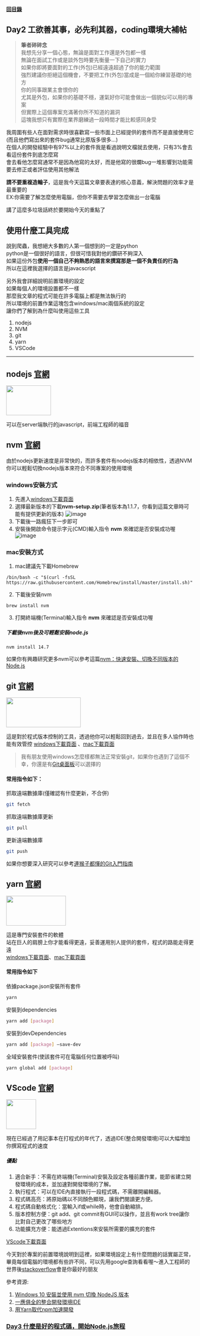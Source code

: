 #### [回目錄](../README.md)
## Day2 工欲善其事，必先利其器，coding環境大補帖

>**筆者碎碎念**  
我想先分享一個心態，無論是面對工作還是外包都一樣  
無論在面試工作或是談外包時要先衡量一下自己的實力  
如果你即將要面對的工作(外包)已經遠遠超過了你的能力範圍  
強烈建議你拒絕這個機會，不要把工作(外包)當成是一個給你練習基礎的地方  
你的同事跟業主會恨你的  
尤其是外包，如果你的基礎不穩，運氣好你可能會做出一個貌似可以用的專案  
但實際上這個專案充滿著你所不知道的漏洞  
這塊我想只有實際在業界磨練過一段時間才能比較感同身受

我周圍有些人在面對需求時很喜歡寫一些市面上已經提供的套件而不是直接使用它(而且他們寫出來的套件bug通常比原版多很多...)  
在個人的開發經驗中有97%以上的套件我是看過說明文檔就去使用，只有3%會去看這份套件到底怎麼寫  
會去看他怎麼寫通常不是因為他寫的太好，而是他寫的很爛bug一堆影響到功能需要去修正或者評估使用其他解法

**請不要重複造輪子**，這是我今天這篇文章要表達的核心意義，解決問題的效率才是最重要的  
EX:你需要了解怎麼使用電腦，但你不需要去學習怎麼做出一台電腦

講了這麼多垃圾話終於要開始今天的重點了

使用什麼工具完成
----
說到爬蟲，我想絕大多數的人第一個想到的一定是python  
python是一個很好的語言，但很可惜我對他的鑽研不夠深入  
如果這份外包**使用一個自己不夠熟悉的語言來撰寫那是一個不負責任的行為**  
所以在這裡我選擇的語言是javacscript  

另外我會詳細說明前置環境的設定  
如果每個人的環境設置都不一樣  
那麼我文章的程式可能在許多電腦上都是無法執行的  
所以環境的前置作業這塊包含windows/mac兩個系統的設定  
讓你們了解到為什麼叫使用這些工具  

1. nodejs
2. NVM
3. git
4. yarn
5. VSCode

<hr>

nodejs [官網](https://nodejs.org/en/about/)
----
<img src="./article_img/nodejs.png" width="120" height="80"/>

可以在server端執行的javascript，前端工程師的福音  

nvm [官網](https://github.com/nvm-sh/nvm)
----
由於nodejs更新速度是非常快的，而許多套件有nodejs版本的相依性，透過NVM你可以輕鬆切換nodejs版本來符合不同專案的使用環境  

### windows安裝方式
1. 先進入[windows下載頁面](https://github.com/coreybutler/nvm-windows/releases)
2. 選擇最新版本的下載**nvm-setup.zip**(筆者版本為1.1.7，你看到這篇文章時可能有提供更新的版本)
![image](./article_img/win_nvm_download.png)
3. 下載後一路瘋狂下一步即可  
4. 安裝後開啟命令提示字元(CMD)輸入指令 **nvm** 來確認是否安裝成功喔  
![image](./article_img/win_nvm_cmd.png)


### mac安裝方式
1. mac建議先下載Homebrew  
```
/bin/bash -c "$(curl -fsSL https://raw.githubusercontent.com/Homebrew/install/master/install.sh)"
```
2. 下載後安裝nvm
```
brew install nvm
```
3. 打開終端機(Terminal)輸入指令 **nvm** 來確認是否安裝成功喔

##### 下載後nvm後及可輕鬆安裝node.js
```
nvm install 14.7
```
如果你有興趣研究更多nvm可以參考這篇[nvm：快速安裝、切換不同版本的 Node.js](https://ithelp.ithome.com.tw/articles/10217858)

git [官網](https://git-scm.com/)
----
<img src="./article_img/git.png" width="200" height="80"/>

這是對於程式版本控制的工具，透過他你可以輕鬆回到過去，並且在多人協作時也能有效管控
[windows下載頁面](https://git-scm.com/download/win)
、[mac下載頁面](https://git-scm.com/download/mac)  
>我有朋友使用windows怎麼樣都無法正常安裝git，如果你也遇到了這個不幸，你還是有[Git桌面板](https://desktop.github.com/)可以選擇的
#### 常用指令如下：
抓取遠端數據庫(僅確認有什麼更新，不合併)
```sh
git fetch
```

抓取遠端數據庫更新
```sh
git pull 
```

更新遠端數據庫
```sh
git push 
```
如果你想要深入研究可以參考[連猴子都懂的Git入門指南](https://backlog.com/git-tutorial/tw/intro/intro1_1.html)

yarn [官網](https://classic.yarnpkg.com/zh-Hant/)  
----
<img src="./article_img/yarn.png" width="160" height="80"/>

這是專門安裝套件的軟體  
站在巨人的肩膀上你才能看得更遠，妥善運用別人提供的套件，程式的路能走得更遠  
[windows下載頁面](https://classic.yarnpkg.com/zh-Hant/docs/install#windows-stable)、[mac下載頁面](https://classic.yarnpkg.com/zh-Hant/docs/install#mac-stable)

#### 常用指令如下
依據package.json安裝所有套件  
```sh
yarn
```

安裝到dependencies
```sh
yarn add [package]
```

安裝到devDependencies
```sh
yarn add [package] –save-dev
```

全域安裝套件(使該套件可在電腦任何位置被呼叫)
```sh
yarn global add [package]
```

VScode [官網](https://code.visualstudio.com/)
----
<img src="./article_img/vscode.png" width="80" height="80"/>

現在已經過了用記事本在打程式的年代了，透過IDE(整合開發環境)可以大幅增加你撰寫程式的速度
##### 優點
1. 適合新手：不需在終端機(Terminal)安裝及設定各種前置作業，能節省建立開發環境的成本，並加速對開發環境的了解。
2. 執行程式：可以在IDE內直接執行一段程式碼，不需離開編輯器。
3. 程式碼高亮：將原始碼以不同顏色顯現，讓我們閱讀更方便。
4. 程式碼自動格式化：當輸入if或while時，他會自動縮排。
5. 版本控制方便：git add、git commit有GUI可以操作，並且有work tree讓你比對自己更改了哪些地方
6. 功能擴充方便：能透過Extentions來安裝所需要的擴充的套件

[VScode下載頁面](https://code.visualstudio.com/)  

今天對於專案的前置環境說明到這裡，如果環境設定上有什麼問題的話實屬正常，畢竟每個電腦的環境都有些許不同，可以先用google查詢看看喔～進入工程師的世界後[stackoverflow](http://stackoverflow.com/)會是你最好的朋友

參考資源:  
1. [Windows 10 安裝並使用 nvm 切換 NodeJS 版本](https://hsiangfeng.github.io/nodejs/20200107/3738078915/)
2. [一應俱全的整合開發環境IDE](https://docs.f5ezcode.in/cs-basic/di-ba-zhang-gong-cheng-de-gong-ju/8.1-zheng-he-jing-ide)
3. [用Yarn取代npm加速開發](https://ithelp.ithome.com.tw/articles/10191745)
### [Day3 什麼是好的程式碼，開始Node.js旅程](/day3/README.md)